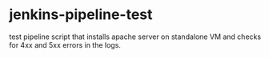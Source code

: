 # jenkins-pipeline-test
test pipeline script that installs apache server on standalone VM and checks for 4xx and 5xx errors in the logs.
